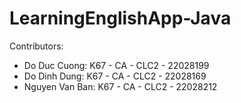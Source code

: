 # LearningEnglishApp-Java
Contributors: 
- Do Duc Cuong: K67 - CA - CLC2 - 22028199
- Do Dinh Dung: K67 - CA - CLC2 - 22028169
- Nguyen Van Ban: K67 - CA - CLC2 - 22028212

